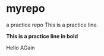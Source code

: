 # myrepo
a practice repo
This is a practice line.

**This is a practice line in bold**

Hello AGain
